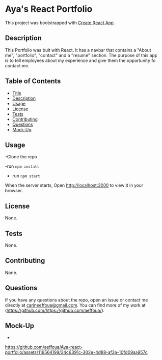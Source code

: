 # Aya's React Portfolio 

This project was bootstrapped with [Create React App](https://github.com/facebook/create-react-app).

## Description

This Portfolio was buit with React. It has a navbar that contains a "About me", "portfolio", "contact" and a "resume" section. 
The purpose of this app is to tell employees about my experience and give them the opportunity fo contact me.


## Table of Contents
- [Title](#title)
- [Description](#description)
- [Usage](#usage)
- [License](#license)
- [Tests](#tests)
- [Contributing](#contributing)
- [Questions](#questions)
- [Mock-Up](#mock-up)


## Usage


-Clone the repo

-run `npm install`

- run `npm start` 

When the server starts, Open [http://localhost:3000](http://localhost:3000) to view it in your browser.

## License
None.

## Tests
None.

## Contributing
None.

## Questions
If you have any questions about the repo, open an issue or contact me directly at carineeffoua@gmail.com. You can find more of my work at (https://github.com/https://github.com/aeffoua/).

## Mock-Up

-



https://github.com/aeffoua/Aya-react-portfolio/assets/119564199/24c6391c-302e-4d88-af3a-10fd09aa957c





